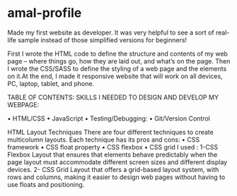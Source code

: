# amal-profile
Made my first website as developer. It was very helpful to see a sort of real-life sample instead of those simplified versions for beginners!

First I wrote the HTML code to define the structure and contents of my web page – where things go, how they are laid out, and what’s on the page. Then I wrote  the CSS/SASS  to define the styling of a web page and the elements on it.At the end, I made it responsive website that will work on all devices, PC, laptop, tablet, and phone.
	
TABLE OF CONTENTS: SKILLS I NEEDED TO DESIGN AND DEVELOP MY WEBPAGE:


•	HTML/CSS
•	JavaScript
•	Testing/Debugging:
•	Git/Version Control

HTML Layout Techniques
There are four different techniques to create multicolumn layouts. Each technique has its pros and cons:
•	CSS framework
•	CSS float property
•	CSS flexbox
•	CSS grid
I used :
1-CSS Flexbox Layout that ensures that elements behave predictably when the page layout must accommodate different screen sizes and different display devices.
2- CSS Grid Layout that offers a grid-based layout system, with rows and columns, making it easier to design web pages without having to use floats and positioning.







